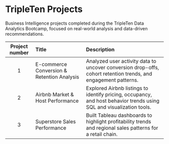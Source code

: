 # TripleTen Projects
Business Intelligence projects completed during the TripleTen Data Analytics Bootcamp, focused on real-world analysis and data-driven recommendations.

| Project number | Title | Description |
| :------------: | :---- | :---------- |
| 1 | E-commerce Conversion & Retention Analysis | Analyzed user activity data to uncover conversion drop-offs, cohort retention trends, and engagement patterns. |
| 2 | Airbnb Market & Host Performance | Explored Airbnb listings to identify pricing, occupancy, and host behavior trends using SQL and visualization tools. |
| 3 | Superstore Sales Performance | Built Tableau dashboards to highlight profitability trends and regional sales patterns for a retail chain. |
